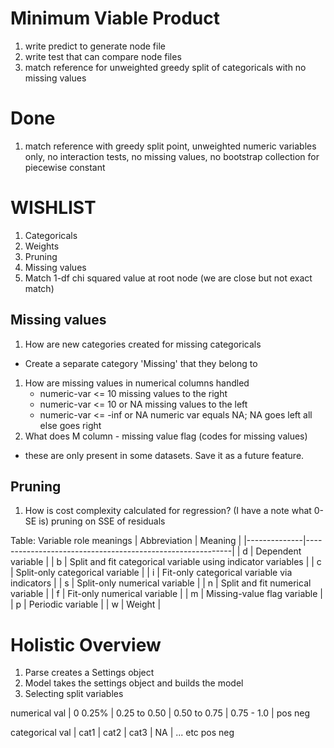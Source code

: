 # Minimum Viable Product
1. write predict to generate node file
1. write test that can compare node files
1. match reference for unweighted greedy split of categoricals with no missing values 

# Done
1. match reference with greedy split point, unweighted numeric variables only, no interaction tests, no missing values, no bootstrap collection for piecewise constant

# WISHLIST
1. Categoricals
1. Weights
1. Pruning
1. Missing values
1. Match 1-df chi squared value at root node (we are close but not exact match)

## Missing values
1. How are new categories created for missing categoricals
- Create a separate category 'Missing' that they belong to
1. How are missing values in numerical columns handled 
    -  numeric-var <= 10          missing values to the right
    -  numeric-var <= 10   or NA  missing values to the left
    -  numeric-var <= -inf or NA  numeric var equals NA; NA goes left all else goes right
1. What does M column - missing value flag (codes for missing values)
  - these are only present in some datasets. Save it as a future feature.


## Pruning
1. How is cost complexity calculated for regression? (I have a note what 0-SE is)
  pruning on SSE of residuals


Table: Variable role meanings
| Abbreviation | Meaning                                                   |
|--------------|-----------------------------------------------------------|
| d            | Dependent variable                                       |
| b            | Split and fit categorical variable using indicator variables |
| c            | Split-only categorical variable                         |
| i            | Fit-only categorical variable via indicators            |
| s            | Split-only numerical variable                           |
| n            | Split and fit numerical variable                        |
| f            | Fit-only numerical variable                             |
| m            | Missing-value flag variable                              |
| p            | Periodic variable                                       |
| w            | Weight                                                   |

# Holistic Overview
1. Parse creates a Settings object
1. Model takes the settings object and builds the model
1. Selecting split variables 

 numerical val          |  0   0.25% | 0.25 to 0.50 | 0.50 to 0.75 | 0.75 - 1.0 |
                   pos
                   neg

 categorical val
                        |   cat1     |   cat2       |    cat3      |   NA       | ... etc
                   pos
                   neg
